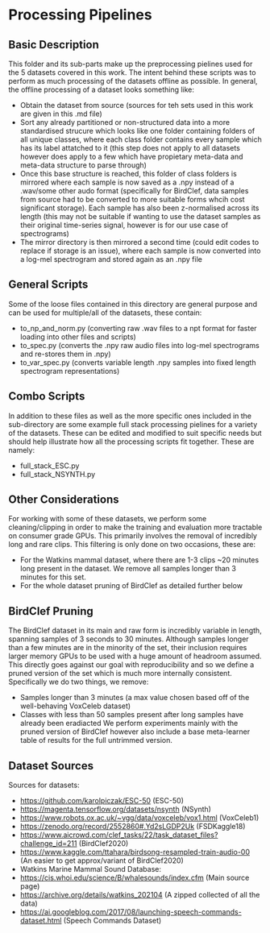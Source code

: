 # Processing Pipelines

## Basic Description
This folder and its sub-parts make up the preprocessing pielines used for the 5 datasets covered in this work. The intent behind these scripts was to perform as much processing of the datasets offline as possible. In general, the offline processing of a dataset looks something like:
  - Obtain the dataset from source (sources for teh sets used in this work are given in this .md file)
  - Sort any already partitioned or non-structured data into a more standardised strucure which looks like one folder containing folders of all unique classes, where each class folder contains every sample which has its label attatched to it (this step does not apply to all datasets however does apply to a few which have propietary meta-data and meta-data structure to parse through)
  - Once this base structure is reached, this folder of class folders is mirrored where each sample is now saved as a .npy instead of a .wav/some other audo format (specifically for BirdClef, data samples from source had to be converted to more suitable forms whcih cost significant storage). Each sample has also been z-normalised across its length (this may not be suitable if wanting to use the dataset samples as their original time-series signal, however is for our use case of spectrograms)  
  - The mirror directory is then mirrored a second time (could edit codes to replace if storage is an issue), where each sample is now converted into a log-mel spectrogram and stored again as an .npy file

## General Scripts
Some of the loose files contained in this directory are general purpose and can be used for multiple/all of the datasets, these contain:
  - to_np_and_norm.py (converting raw .wav files to a npt format for faster loading into other files and scripts)
  - to_spec.py (converts the .npy raw audio files into log-mel spectrograms and re-stores them in .npy)
  - to_var_spec.py (converts variable length .npy samples into fixed length spectrogram representations)

## Combo Scripts
In addition to these files as well as the more specific ones included in the sub-directory are some example full stack processing pielines for a variety of the datasets. These can be edited and modified to suit specific needs but should help illustrate how all the processing scripts fit together. These are namely:
  - full_stack_ESC.py
  - full_stack_NSYNTH.py

## Other Considerations
For working with some of these datasets, we perform some cleaning/clipping in order to make the training and evaluation more tractable on consumer grade GPUs. This primarily involves the removal of incredibly long and rare clips. This filtering is only done on two occasions, these are:
  - For the Watkins mammal dataset, where there are 1-3 clips ~20 minutes long present in the dataset. We remove all samples longer than 3 minutes for this set.
  - For the whole dataset pruning of BirdClef as detailed further below

## BirdClef Pruning
The BirdClef dataset in its main and raw form is incredibly variable in length, spanning samples of 3 seconds to 30 minutes. Although samples longer than a few minutes are in the minority of the set, their inclusion requires larger memory GPUs to be used with a huge amount of headroom assumed. This directly goes against our goal with reproducibility and so we define a pruned version of the set which is much more internally consistent. Specifically we do two things, we remove:
  - Samples longer than 3 minutes (a max value chosen based off of the well-behaving VoxCeleb dataset)
  - Classes with less than 50 samples present after long samples have already been eradiacted
We perform experiments mainly with the pruned version of BirdClef however also include a base meta-learner table of results for the full untrimmed version.

## Dataset Sources
Sources for datasets:
  - https://github.com/karolpiczak/ESC-50 (ESC-50)
  - https://magenta.tensorflow.org/datasets/nsynth (NSynth)
  - https://www.robots.ox.ac.uk/~vgg/data/voxceleb/vox1.html (VoxCeleb1)
  - https://zenodo.org/record/2552860#.Yd2sLGDP2Uk (FSDKaggle18)
  - https://www.aicrowd.com/clef_tasks/22/task_dataset_files?challenge_id=211 (BirdClef2020)
  - https://www.kaggle.com/ttahara/birdsong-resampled-train-audio-00 (An easier to get approx/variant of BirdClef2020)
  - Watkins Marine Mammal Sound Database:
  -   https://cis.whoi.edu/science/B/whalesounds/index.cfm (Main source page)
  -   https://archive.org/details/watkins_202104 (A zipped collected of all the data)
  - https://ai.googleblog.com/2017/08/launching-speech-commands-dataset.html (Speech Commands Dataset)
